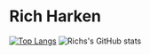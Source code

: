 # Rich Harken

[![Top Langs](https://github-readme-stats.vercel.app/api/top-langs/?username=rharken&theme=radical&hide=html,javascript,shell,css,jupyter-notebook,makefile&layout=compact)](https://github.com/rharken/github-readme-stats)
![Richs's GitHub stats](https://github-readme-stats.vercel.app/api?username=rharken&show_icons=true&theme=radical&hide_rank=true)
<!--
**rharken/rharken** is a ✨ _special_ ✨ repository because its `README.md` (this file) appears on your GitHub profile.

Here are some ideas to get you started:

- 🔭 I’m currently working on ...
- 🌱 I’m currently learning ...
- 👯 I’m looking to collaborate on ...
- 🤔 I’m looking for help with ...
- 💬 Ask me about ...
- 📫 How to reach me: ...
- 😄 Pronouns: ...
- ⚡ Fun fact: ...
-->
